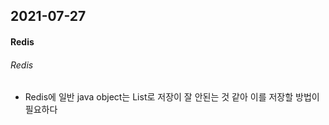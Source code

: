 ## 2021-07-27

#### Redis

###### Redis

- Redis에 일반 java object는 List로 저장이 잘 안된는 것 같아 이를 저장할 방법이 필요하다
